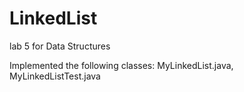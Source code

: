# LinkedList
lab 5 for Data Structures

Implemented the following classes:
MyLinkedList.java, MyLinkedListTest.java
